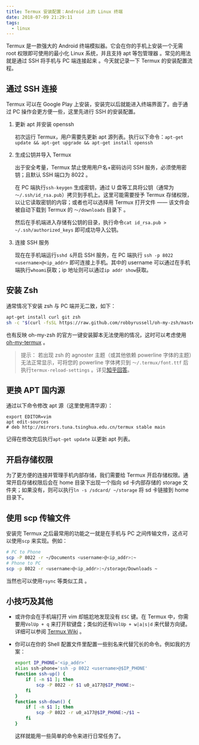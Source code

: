 ```yaml
---
title: Termux 安装配置：Android 上的 Linux 终端
date: 2018-07-09 21:29:11
tags:
  - linux
---
```


Termux 是一款强大的 Android 终端模拟器。它会在你的手机上安装一个无需 root 权限即可使用的最小化 Linux 系统，并且支持 apt 等包管理器 。常见的用法就是通过 SSH 将手机与 PC 端连接起来 。今天就记录一下 Termux 的安装配置流程。

<!--more-->

## 通过 SSH 连接

Termux 可以在 Google Play 上安装，安装完以后就能进入终端界面了。由于通过 PC 操作会更方便一些，这里先进行 SSH 的安装配置。

1.  更新 apt 并安装 openssh

    初次运行 Termux，用户需要先更新 apt 源列表。执行以下命令：`apt-get update && apt-get upgrade && apt-get install openssh`

2. 生成公钥并导入 Termux

    出于安全考量，Termux 禁止使用用户名+密码访问 SSH 服务，必须使用密钥；且默认 SSH 端口为 8022 。

    在 PC 端执行`ssh-keygen` 生成密钥，通过 U 盘等工具将公钥（通常为`～/.ssh/id_rsa.pub`）拷贝到手机上。这里可能需要授予 Termux 存储权限，以让它读取密钥的内容；或者也可以选择用 Termux 打开文件 —— 该文件会被自动下载到 Termux 的 `～/downloads` 目录下 。

    然后在手机端进入存储有公钥的目录，执行命令`cat id_rsa.pub > ~/.ssh/authorized_keys` 即可成功导入公钥。

3. 连接 SSH 服务

    现在在手机端运行`sshd &`开启 SSH 服务，在 PC 端执行 `ssh -p 8022 <username>@<ip_addr>` 即可连接上手机。其中的 username 可以通过在手机端执行`whoami`获取；ip 地址则可以通过`ip addr show`获取。

## 安装 Zsh

通常情况下安装 zsh 与 PC 端并无二致，如下：

```bash
apt-get install curl git zsh
sh -c "$(curl -fsSL https://raw.github.com/robbyrussell/oh-my-zsh/master/tools/install.sh)"
```

也有反映 oh-my-zsh 的官方一键安装脚本无法使用的情况，这时可以考虑使用 [oh-my-termux](https://github.com/4679/oh-my-termux) 。

>   提示： 若出现 zsh 的 agnoster 主题（或其他依赖 powerline 字体的主题）无法正常显示，可将您的 powerline 字体拷贝到 `～/.termux/font.ttf` 后执行`termux-reload-settings` 。详见[知乎回答](https://www.zhihu.com/question/274678906)。

## 更换 APT 国内源

通过以下命令修改 apt 源（这里使用清华源）：

```
export EDITOR=vim
apt edit-sources
# deb http://mirrors.tuna.tsinghua.edu.cn/termux stable main
```

记得在修改完后执行`apt-get update` 以更新 apt 列表。

## 开启存储权限

为了更方便的连接并管理手机内部存储，我们需要给 Termux 开启存储权限。通常开启存储权限后会在 home 目录下出现一个指向 sd 卡内部存储的 storage 文件夹；如果没有，则可以执行`ln -s /sdcard/ ~/storage` 将 sd 卡链接到 home 目录下。

## 使用 scp 传输文件

安装完 Termux 之后最常用的功能之一就是在手机与 PC 之间传输文件，这点可以使用`scp` 来实现。例如：

```bash
# PC to Phone
scp -P 8022 -r ~/Documents <username>@<ip_addr>:~
# Phone to PC
scp -p 8022 -r <username>@<ip_addr>:~/storage/Downloads ~
```

当然也可以使用`rsync` 等类似工具 。

## 小技巧及其他

- 或许你会在手机端打开 vim 却尴尬地发现没有 `ESC` 键。在 Termux 中，你需要用`VolUp + q` 来打开软键盘；类似的还有`VolUp + w|a|s|d` 来代替方向键。详细可以参阅 [Termux Wiki](https://wiki.termux.com/wiki/Touch_Keyboard) 。

- 你可以在你的 Shell 配置文件里配置一些别名来代替冗长的命令。例如我的方案：

  ```bash
  export IP_PHONE='<ip_addr>'
  alias ssh-phone='ssh -p 8022 <username>@$IP_PHONE'
  function ssh-up() {
      if [ -n $1 ]; then
          scp -P 8022 -r $1 u0_a177@$IP_PHONE:~
      fi
  }
  function ssh-down() {
      if [ -n $1 ]; then
          scp -P 8022 -r u0_a177@$IP_PHONE:~/$1 ~
      fi
  }
  ```

  这样就能用一些简单的命令来进行日常任务了。